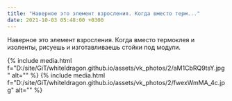 ```yaml
---
title: "Наверное это элемент взросления. Когда вместо терм..."
date: 2021-10-03 05:48:00 +0300
---
```


Наверное это элемент взросления. Когда вместо термоклея и изоленты, рисуешь и изготавливаешь стойки под модули.


{% include media.html f="D:/site/GiT/whiteldragon.github.io/assets/vk_photos/2/aM1CbRQ9tsY.jpg" alt="" %}
{% include media.html f="D:/site/GiT/whiteldragon.github.io/assets/vk_photos/2/fwexWmMA_4c.jpg" alt="" %}
